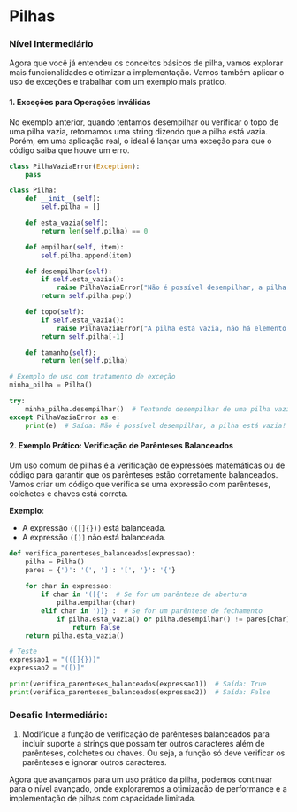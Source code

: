 # Pilhas

### Nível Intermediário

Agora que você já entendeu os conceitos básicos de pilha, vamos explorar mais funcionalidades e otimizar a implementação. Vamos também aplicar o uso de exceções e trabalhar com um exemplo mais prático.

#### 1. Exceções para Operações Inválidas

No exemplo anterior, quando tentamos desempilhar ou verificar o topo de uma pilha vazia, retornamos uma string dizendo que a pilha está vazia. Porém, em uma aplicação real, o ideal é lançar uma exceção para que o código saiba que houve um erro.

```python
class PilhaVaziaError(Exception):
    pass

class Pilha:
    def __init__(self):
        self.pilha = []

    def esta_vazia(self):
        return len(self.pilha) == 0

    def empilhar(self, item):
        self.pilha.append(item)

    def desempilhar(self):
        if self.esta_vazia():
            raise PilhaVaziaError("Não é possível desempilhar, a pilha está vazia!")
        return self.pilha.pop()

    def topo(self):
        if self.esta_vazia():
            raise PilhaVaziaError("A pilha está vazia, não há elemento no topo!")
        return self.pilha[-1]

    def tamanho(self):
        return len(self.pilha)

# Exemplo de uso com tratamento de exceção
minha_pilha = Pilha()

try:
    minha_pilha.desempilhar()  # Tentando desempilhar de uma pilha vazia
except PilhaVaziaError as e:
    print(e)  # Saída: Não é possível desempilhar, a pilha está vazia!
```

#### 2. Exemplo Prático: Verificação de Parênteses Balanceados

Um uso comum de pilhas é a verificação de expressões matemáticas ou de código para garantir que os parênteses estão corretamente balanceados. Vamos criar um código que verifica se uma expressão com parênteses, colchetes e chaves está correta.

**Exemplo**: 
- A expressão `(([]{}))` está balanceada.
- A expressão `([)]` não está balanceada.

```python
def verifica_parenteses_balanceados(expressao):
    pilha = Pilha()
    pares = {')': '(', ']': '[', '}': '{'}
    
    for char in expressao:
        if char in '([{':  # Se for um parêntese de abertura
            pilha.empilhar(char)
        elif char in ')]}':  # Se for um parêntese de fechamento
            if pilha.esta_vazia() or pilha.desempilhar() != pares[char]:
                return False
    return pilha.esta_vazia()

# Teste
expressao1 = "(([]{}))"
expressao2 = "([)]"

print(verifica_parenteses_balanceados(expressao1))  # Saída: True
print(verifica_parenteses_balanceados(expressao2))  # Saída: False
```

### Desafio Intermediário:

1. Modifique a função de verificação de parênteses balanceados para incluir suporte a strings que possam ter outros caracteres além de parênteses, colchetes ou chaves. Ou seja, a função só deve verificar os parênteses e ignorar outros caracteres.

Agora que avançamos para um uso prático da pilha, podemos continuar para o nível avançado, onde exploraremos a otimização de performance e a implementação de pilhas com capacidade limitada.
